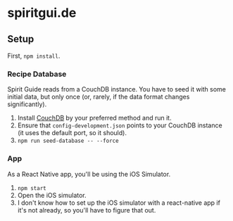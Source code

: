 # spiritgui.de

## Setup

First, `npm install`.

### Recipe Database

Spirit Guide reads from a CouchDB instance. You have to seed it with some initial data, but only once (or, rarely, if the data format changes significantly).

1. Install [CouchDB](http://couchdb.apache.org/) by your preferred method and run it.
2. Ensure that `config-development.json` points to your CouchDB instance (it uses the default port, so it should).
3. `npm run seed-database -- --force`

### App

As a React Native app, you'll be using the iOS Simulator.

1. `npm start`
2. Open the iOS simulator.
3. I don't know how to set up the iOS simulator with a react-native app if it's not already, so you'll have to figure that out.
